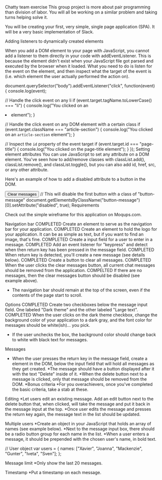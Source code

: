 Chatty team exercise
This group project is more about pair programming than division of labor. You will all be working on a similar problem and taking turns helping solve it.

You will be creating your first, very simple, single page application (SPA). It will be a very basic implementation of Slack.

Adding listeners to dynamically created elements

When you add a DOM element to your page with JavaScript, you cannot add a listener to them directly in your code with addEventListener. This is because the element didn't exist when your JavaScript file got parsed and executed by the browser when it loaded. What you need to do is listen for the event on the <body> element, and then inspect what the target of the event is (i.e. which element the user actually performed the action on).

document.querySelector("body").addEventListener("click", function(event) {
  console.log(event);

  // Handle the click event on any li
  if (event.target.tagName.toLowerCase() === "li") {
    console.log("You clicked on an <li> element");
  }

  // Handle the click event on any DOM element with a certain class
  if (event.target.className === "article-section") {
    console.log("You clicked on an `article-section` element");
  }

  // Inspect the `id` property of the event target
  if (event.target.id === "page-title") {
    console.log("You clicked on the page-title element");
  }
});
Setting element attributes
You can use JavaScript to set any attribute on a DOM element. You've seen how to add/remove classes with classList.add(), classList.remove(), and classList.toggle(), but you can also add id, href, src, or any other attribute.

Here's an example of how to add a disabled attribute to a button in the DOM.

<button class="clear-messages">Clear messages</button>
// This will disable the first button with a class of "button-message"
document.getElementsByClassName("button-message")[0].setAttribute("disabled", true);
Requirements

Check out the simple wireframe for this application on Moqups.com.

Navigation bar
COMPLETED Create an element to serve as the navigation bar for your application.
COMPLETED Create an element to hold the logo for your application. It can be as simple as text, but if you want to find an image, that's fine.
COMPLETED Create a input field for a user to enter in a message.
COMPLETED Add an event listener for "keypress" and detect when then return key has been pressed in the message field.
COMPLETED When return key is detected, you'll create a new message (see details below).
COMPLETED Create a button to clear all messages.
COMPLETED When the user clicks the clear messages button, all current chat messages should be removed from the application.
COMPELTED If there are no messages, then the clear messages button should be disabled (see example above).
* The navigation bar should remain at the top of the screen, even if the contents of the page start to scroll.

Options
COMPLETED Create two checkboxes below the message input field. One labeled "Dark theme" and the other labeled "Large text".
COMPLETED When the user clicks on the dark theme checkbox, change the background color of your application to a dark gray, and the font color for messages should be white(ish)... you pick.
* If the user unchecks the box, the background color should change back to white with black text for messages.

Messages
* When the user presses the return key in the message field, create a <div> element in the DOM, below the input field that will hold all messages as they get created.
*The message should have a button displayed after it with the text "Delete" inside of it.
*When the delete button next to a message is clicked, only that message should be removed from the DOM.
*Bonus criteria
*For you overachievers, once you've completed the basic criteria, take a stab at these.

Editing
*Let users edit an existing message. Add an edit button next to the delete button that, when clicked, will take the message and put it back in the message input at the top.
*Once user edits the message and presses the return key again, the message text in the list should be updated.

Multiple users
*Create an object in your JavaScript that holds an array of names (see example below).
*Next to the message input box, there should be a radio button group for each name in the list.
*When a user enters a message, it should be prepended with the chosen user's name, in bold text.

// User object
var users = {
  names: ["Xavier", "Joanna", "Mackenzie", "Gunter", "Iveta", "Sven"];
};

Message limit
*Only show the last 20 messages.

Timestamp
*Put a timestamp on each message.